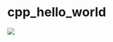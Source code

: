 # cpp_hello_world

![](https://github.com/Iron-Gera/cpp_hello_world/actions/workflows/test.yml/badge.svg)
